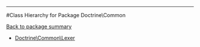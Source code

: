 - - -

#Class Hierarchy for Package Doctrine\Common

<div><a href='https://github.com/JeyDotC/Hirudo-docs/blob/master/Doctrine/Common/'>Back to package summary</a></div>

<ul>
<li><a href="https://github.com/JeyDotC/Hirudo-docs/blob/master/Doctrine/Common/Lexer.md">Doctrine\Common\Lexer</a></li>
</ul>
